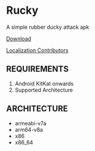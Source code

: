 # Rucky
A simple rubber ducky attack apk

[Download](https://github.com/mayankmetha/Rucky/releases/latest)

[Localization Contributors](https://mayankmetha.github.io/Rucky/)

## REQUIREMENTS
1) Android KitKat onwards
2) Supported Architecture

## ARCHITECTURE
- armeabi-v7a
- arm64-v8a
- x86
- x86_64
